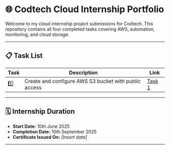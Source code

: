 # 🌐 Codtech Cloud Internship Portfolio

Welcome to my cloud internship project submissions for Codtech. This repository contains all four completed tasks covering AWS, automation, monitoring, and cloud storage.

---

## 📋 Task List

| Task | Description                                                       | Link    |
|------|-------------------------------------------------------------------|---------|
| 1️⃣   | Create and configure AWS S3 bucket with public access            | [Task 1](https://raw.githubusercontent.com/abdulsaadali/multi-cloud-data/refs/heads/main/simple.txt) |


---

## 🗓️ Internship Duration

- **Start Date:** 10th June 2025  
- **Completion Date:** 10th September 2025  
- **Certificate Issued On:** *[Insert date]*

---




